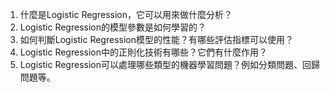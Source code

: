 1. 什麼是Logistic Regression，它可以用來做什麼分析？
2. Logistic Regression的模型參數是如何學習的？
3. 如何判斷Logistic Regression模型的性能？有哪些評估指標可以使用？
4. Logistic Regression中的正則化技術有哪些？它們有什麼作用？
5. Logistic Regression可以處理哪些類型的機器學習問題？例如分類問題、回歸問題等。